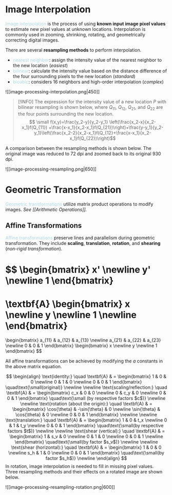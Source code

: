 # Image Interpolation

<span style = "color:lightblue">Image interpolation</span> is the process of using **known input image pixel values** to estimate new pixel values at unknown locations. Interpolation is commonly used in zooming, shrinking, rotating, and geometrically correcting digital images.

There are several **resampling methods** to perform interpolation.
- <span style = "color:lightblue">nearest neighbor</span>: assign the intensity value of the nearest neighbor to the new location (*easiest*)
- <span style = "color:lightblue">bilinear</span>: calculate the intensity value based on the distance difference of the four surrounding pixels to the new location (*standard*)
- <span style = "color:lightblue">bicubic</span>: considers 16 neighbors and high-order interpolation (*complex*)

![[image-processing-interpolation.png|450]]

> [!INFO]
> The expression for the intensity value of a new location $P$ with bilinear resampling is shown below, where $Q_{11}$, $Q_{12}$, $Q_{21}$, and $Q_{22}$ are the four points surrounding the new location. 
> $$
> \small
> f(x,y)=\frac{y_2-y}{y_2-y_1} \left(\frac{x_2-x}{x_2-x_1}f(Q_{11}) +\frac{x-x_1}{x_2-x_1}f(Q_{21})\right)+\frac{y-y_1}{y_2-y_1}\left(\frac{x_2-2}{x_2-x_1}f(Q_{12}+\frac{x-x_1}{x_2-x_1}f(Q_{22})\right)$$

A comparison between the resampling methods is shown below. The original image was reduced to 72 dpi and zoomed back to its original 930 dpi.

![[image-processing-resampling.png|650]]

# Geometric Transformation

<span style = "color:lightblue">Geometric transformations</span> utilize matrix product operations to modify images. *See [[Arithmetic Operations]].*

## Affine Transformations

<span style = "color:lightblue">Affine transformations</span> preserve lines and parallelism during geometric transformation. They include **scaling**, **translation**, **rotation**, and **shearing** (*non-rigid transformation*).

$$
\begin{bmatrix}
	x' \newline
	y' \newline
	1
\end{bmatrix}
=
\textbf{A}
\begin{bmatrix}
	x \newline
	y \newline
	1 \newline
\end{bmatrix}
=
\begin{bmatrix}
	a_{11} & a_{12} & a_{13} \newline
	a_{21} & a_{22} & a_{23} \newline
	0 & 0 & 1
\end{bmatrix}
\begin{bmatrix}
	x \newline
	y \newline
	1
\end{bmatrix}
$$

All affine transformations can be achieved by modifying the $a$ constants in the above matrix equation.

$$
\begin{align}
	\text{identity:} \quad \textbf{A} & =
	\begin{bmatrix}
		1 & 0 & 0 \newline
		0 & 1 & 0 \newline
		0 & 0 & 1
	\end{bmatrix} \quad\text{\small(original)} \newline \newline
	\text{scaling/reflection:} \quad \textbf{A} & =
	\begin{bmatrix}
		c_x & 0 & 0 \newline
		0 & c_y & 0 \newline
		0 & 0 & 1
	\end{bmatrix} \quad\text{\small (by respective factors $c$)} \newline \newline
	\text{rotation (about the origin):} \quad \textbf{A} & =
	\begin{bmatrix}
		\cos{\theta} & -\sin{\theta} & 0 \newline
		\sin{\theta} & \cos{\theta} & 0 \newline
		0 & 0 & 1
	\end{bmatrix} \newline \newline
	\text{translation:} \quad \textbf{A} & =
	\begin{bmatrix}
		1 & 0 & t_x \newline
		0 & 1 & t_y \newline
		0 & 0 & 1
	\end{bmatrix} \quad\text{\small(by respective factors $t$)} \newline \newline
	\text{shear (vertical):} \quad \textbf{A} & =
	\begin{bmatrix}
		1 & s_v & 0 \newline
		0 & 1 & 0 \newline
		0 & 0 & 1 \newline
	\end{bmatrix} \quad\text{\small(by factor $s_v$)} \newline \newline
	\text{shear (horizontal):} \quad \textbf{A} & =
	\begin{bmatrix}
		1 & 0 & 0 \newline
		s_h & 1 & 0 \newline
		0 & 0 & 1
	\end{bmatrix} \quad\text{\small(by factor $s_h$)} \newline
\end{align}
$$
In rotation, image interpolation is needed to fill in missing pixel values. Three resampling methods and their effects on a rotated image are shown below.

![[image-processing-resampling-rotation.png|600]]